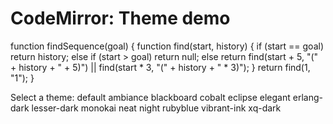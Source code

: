 CodeMirror: Theme demo
======================

function findSequence(goal) { function find(start, history) { if (start == goal) return history; else if (start &gt; goal) return null; else return find(start + 5, "(" + history + " + 5)") || find(start \* 3, "(" + history + " \* 3)"); } return find(1, "1"); }

Select a theme: default ambiance blackboard cobalt eclipse elegant erlang-dark lesser-dark monokai neat night rubyblue vibrant-ink xq-dark
